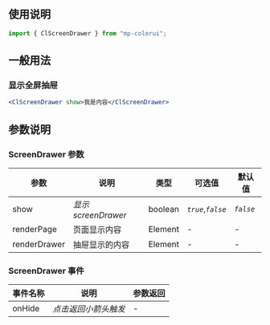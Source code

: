 ## 使用说明

```jsx
import { ClScreenDrawer } from "mp-colorui";
```

## 一般用法

### 显示全屏抽屉

```jsx
<ClScreenDrawer show>我是内容</ClScreenDrawer>
```

## 参数说明

### ScreenDrawer 参数

| 参数         | 说明                | 类型    | 可选值             | 默认值    |
| ------------ | ------------------- | ------- | ------------------ | --------- |
| show         | _显示 screenDrawer_ | boolean | _`true`_,_`false`_ | _`false`_ |
| renderPage   | 页面显示内容        | Element | -                  | -         |
| renderDrawer | 抽屉显示的内容      | Element | -                  | -         |

### ScreenDrawer 事件

| 事件名称 | 说明                 | 参数返回 |
| -------- | -------------------- | -------- |
| onHide   | _点击返回小箭头触发_ | -        |

<FloatPhone url="https://yinliangdream.github.io/mp-colorui-h5-demo/#/pages/components/screenDrawer/index" />
